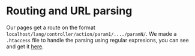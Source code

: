 # Routing and URL parsing

Our pages get a route on the format `localhost/lang/controller/action/param1/..../paramN/`.
We made a `.htaccess` file to handle the parsing using regular expresions, you can see and
get it [here](google.com).


